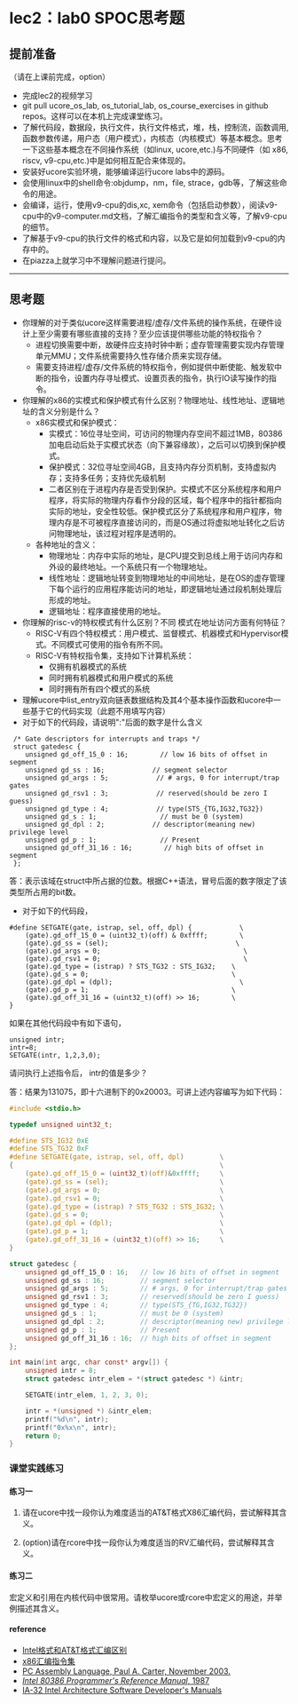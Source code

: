 # lec2：lab0 SPOC思考题

## **提前准备**
（请在上课前完成，option）

- 完成lec2的视频学习
- git pull ucore_os_lab, os_tutorial_lab, os_course_exercises  in github repos。这样可以在本机上完成课堂练习。
- 了解代码段，数据段，执行文件，执行文件格式，堆，栈，控制流，函数调用,函数参数传递，用户态（用户模式），内核态（内核模式）等基本概念。思考一下这些基本概念在不同操作系统（如linux, ucore,etc.)与不同硬件（如 x86, riscv, v9-cpu,etc.)中是如何相互配合来体现的。
- 安装好ucore实验环境，能够编译运行ucore labs中的源码。
- 会使用linux中的shell命令:objdump，nm，file, strace，gdb等，了解这些命令的用途。
- 会编译，运行，使用v9-cpu的dis,xc, xem命令（包括启动参数），阅读v9-cpu中的v9\-computer.md文档，了解汇编指令的类型和含义等，了解v9-cpu的细节。
- 了解基于v9-cpu的执行文件的格式和内容，以及它是如何加载到v9-cpu的内存中的。
- 在piazza上就学习中不理解问题进行提问。

---

## 思考题

- 你理解的对于类似ucore这样需要进程/虚存/文件系统的操作系统，在硬件设计上至少需要有哪些直接的支持？至少应该提供哪些功能的特权指令？
  - 进程切换需要中断，故硬件应支持时钟中断；虚存管理需要实现内存管理单元MMU；文件系统需要持久性存储介质来实现存储。
  - 需要支持进程/虚存/文件系统的特权指令，例如提供中断使能、触发软中断的指令，设置内存寻址模式、设置页表的指令，执行IO读写操作的指令。
- 你理解的x86的实模式和保护模式有什么区别？物理地址、线性地址、逻辑地址的含义分别是什么？
  - x86实模式和保护模式：
    - 实模式：16位寻址空间，可访问的物理内存空间不超过1MB，80386加电启动后处于实模式状态（向下兼容缘故），之后可以切换到保护模式。
    - 保护模式：32位寻址空间4GB，且支持内存分页机制，支持虚拟内存；支持多任务；支持优先级机制
    - 二者区别在于进程内存是否受到保护。实模式不区分系统程序和用户程序，将实际的物理内存看作分段的区域，每个程序中的指针都指向实际的地址，安全性较低。保护模式区分了系统程序和用户程序，物理内存是不可被程序直接访问的，而是OS通过将虚拟地址转化之后访问物理地址，该过程对程序是透明的。
  - 各种地址的含义：
    - 物理地址：内存中实际的地址，是CPU提交到总线上用于访问内存和外设的最终地址。一个系统只有一个物理地址。
    - 线性地址：逻辑地址转变到物理地址的中间地址，是在OS的虚存管理下每个运行的应用程序能访问的地址，即逻辑地址通过段机制处理后形成的地址。
    - 逻辑地址：程序直接使用的地址。
- 你理解的risc-v的特权模式有什么区别？不同 模式在地址访问方面有何特征？
  - RISC-V有四个特权模式：用户模式、监督模式、机器模式和Hypervisor模式。不同模式可使用的指令有所不同。
  - RISC-V有特权指令集，支持如下计算机系统：
    - 仅拥有机器模式的系统
    - 同时拥有机器模式和用户模式的系统
    - 同时拥有所有四个模式的系统
- 理解ucore中list_entry双向链表数据结构及其4个基本操作函数和ucore中一些基于它的代码实现（此题不用填写内容）
- 对于如下的代码段，请说明":"后面的数字是什么含义
```
 /* Gate descriptors for interrupts and traps */
 struct gatedesc {
    unsigned gd_off_15_0 : 16;        // low 16 bits of offset in segment
    unsigned gd_ss : 16;            // segment selector
    unsigned gd_args : 5;            // # args, 0 for interrupt/trap gates
    unsigned gd_rsv1 : 3;            // reserved(should be zero I guess)
    unsigned gd_type : 4;            // type(STS_{TG,IG32,TG32})
    unsigned gd_s : 1;                // must be 0 (system)
    unsigned gd_dpl : 2;            // descriptor(meaning new) privilege level
    unsigned gd_p : 1;                // Present
    unsigned gd_off_31_16 : 16;        // high bits of offset in segment
 };
```

答：表示该域在struct中所占据的位数。根据C++语法，冒号后面的数字限定了该类型所占用的bit数。

- 对于如下的代码段，

```
#define SETGATE(gate, istrap, sel, off, dpl) {            \
    (gate).gd_off_15_0 = (uint32_t)(off) & 0xffff;        \
    (gate).gd_ss = (sel);                                \
    (gate).gd_args = 0;                                    \
    (gate).gd_rsv1 = 0;                                    \
    (gate).gd_type = (istrap) ? STS_TG32 : STS_IG32;    \
    (gate).gd_s = 0;                                    \
    (gate).gd_dpl = (dpl);                                \
    (gate).gd_p = 1;                                    \
    (gate).gd_off_31_16 = (uint32_t)(off) >> 16;        \
}
```
如果在其他代码段中有如下语句，
```
unsigned intr;
intr=8;
SETGATE(intr, 1,2,3,0);
```
请问执行上述指令后， intr的值是多少？

答：结果为131075，即十六进制下的0x20003。可讲上述内容编写为如下代码：

```C
#include <stdio.h>

typedef unsigned uint32_t;

#define STS_IG32 0xE
#define STS_TG32 0xF
#define SETGATE(gate, istrap, sel, off, dpl)         \
{                                                    \
	(gate).gd_off_15_0 = (uint32_t)(off)&0xffff;     \
	(gate).gd_ss = (sel);                            \
	(gate).gd_args = 0;                              \
	(gate).gd_rsv1 = 0;                              \
	(gate).gd_type = (istrap) ? STS_TG32 : STS_IG32; \
	(gate).gd_s = 0;                                 \
	(gate).gd_dpl = (dpl);                           \
	(gate).gd_p = 1;                                 \
	(gate).gd_off_31_16 = (uint32_t)(off) >> 16;     \
}

struct gatedesc {
	unsigned gd_off_15_0 : 16;   // low 16 bits of offset in segment
	unsigned gd_ss : 16;         // segment selector
	unsigned gd_args : 5;        // # args, 0 for interrupt/trap gates
	unsigned gd_rsv1 : 3;        // reserved(should be zero I guess)
	unsigned gd_type : 4;        // type(STS_{TG,IG32,TG32})
	unsigned gd_s : 1;           // must be 0 (system)
	unsigned gd_dpl : 2;         // descriptor(meaning new) privilege level
	unsigned gd_p : 1;           // Present
	unsigned gd_off_31_16 : 16;  // high bits of offset in segment
};

int main(int argc, char const* argv[]) {
	unsigned intr = 8;
	struct gatedesc intr_elem = *(struct gatedesc *) &intr;

	SETGATE(intr_elem, 1, 2, 3, 0);

	intr = *(unsigned *) &intr_elem;
	printf("%d\n", intr);
	printf("0x%x\n", intr);
	return 0;
}
```



### 课堂实践练习

#### 练习一

1. 请在ucore中找一段你认为难度适当的AT&T格式X86汇编代码，尝试解释其含义。

2. (option)请在rcore中找一段你认为难度适当的RV汇编代码，尝试解释其含义。

#### 练习二

宏定义和引用在内核代码中很常用。请枚举ucore或rcore中宏定义的用途，并举例描述其含义。

#### reference
 - [Intel格式和AT&T格式汇编区别](http://www.cnblogs.com/hdk1993/p/4820353.html)
 - [x86汇编指令集  ](http://hiyyp1234.blog.163.com/blog/static/67786373200981811422948/)
 - [PC Assembly Language, Paul A. Carter, November 2003.](https://pdos.csail.mit.edu/6.828/2016/readings/pcasm-book.pdf)
 - [*Intel 80386 Programmer's Reference Manual*, 1987](https://pdos.csail.mit.edu/6.828/2016/readings/i386/toc.htm)
 - [IA-32 Intel Architecture Software Developer's Manuals](http://www.intel.com/content/www/us/en/processors/architectures-software-developer-manuals.html)

